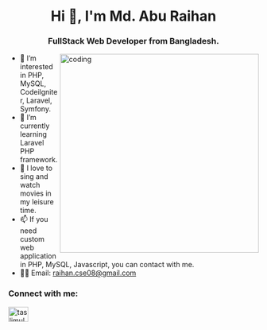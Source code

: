 <h1 align="center">Hi 👋, I'm Md. Abu Raihan</h1>
<h3 align="center">FullStack Web Developer from Bangladesh.</h3>

<img align="right" alt="coding" width="400" src="https://user-images.githubusercontent.com/55389276/140866485-8fb1c876-9a8f-4d6a-98dc-08c4981eaf70.gif">

- 👀 I’m interested in PHP, MySQL, Codeilgniter, Laravel, Symfony.
- 🌱 I’m currently learning Laravel PHP framework.
- 💞️ I love to sing and watch movies in my leisure time.
- 📫 If you need custom web application in PHP, MySQL, Javascript, you can contact with me. 
- 👨‍💻 Email: raihan.cse08@gmail.com

<h3 align="left">Connect with me:</h3>
<p align="left">
<a href="https://linkedin.com/in/raihancse0908" target="blank"><img align="center" src="https://raw.githubusercontent.com/rahuldkjain/github-profile-readme-generator/master/src/images/icons/Social/linked-in-alt.svg" alt="taslimul-islam-b9522a190" height="30" width="40" /></a>
  </p>
<!---
raihancse0908/raihancse0908 is a ✨ special ✨ repository because its `README.md` (this file) appears on your GitHub profile.
You can click the Preview link to take a look at your changes.
--->
